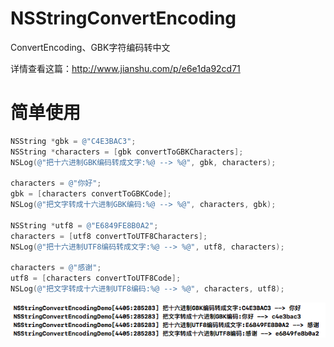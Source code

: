 # NSStringConvertEncoding
ConvertEncoding、GBK字符编码转中文

详情查看这篇：http://www.jianshu.com/p/e6e1da92cd71

# 简单使用
```objectivec
NSString *gbk = @"C4E3BAC3";
NSString *characters = [gbk convertToGBKCharacters];
NSLog(@"把十六进制GBK编码转成文字:%@ --> %@", gbk, characters);
        
characters = @"你好";
gbk = [characters convertToGBKCode];
NSLog(@"把文字转成十六进制GBK编码:%@ --> %@", characters, gbk);
        
NSString *utf8 = @"E6849FE8B0A2";
characters = [utf8 convertToUTF8Characters];
NSLog(@"把十六进制UTF8编码转成文字:%@ --> %@", utf8, characters);
        
characters = @"感谢";
utf8 = [characters convertToUTF8Code];
NSLog(@"把文字转成十六进制UTF8编码:%@ --> %@", characters, utf8);
```
![控制台输出](https://github.com/JiongXing/NSStringConvertEncoding/raw/master/resources/screenshot.png)
